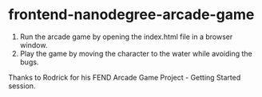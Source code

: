 frontend-nanodegree-arcade-game
===============================

1. Run the arcade game by opening the index.html file in a browser window.
2. Play the game by moving the character to the water while avoiding the bugs.

Thanks to Rodrick for his FEND Arcade Game Project - Getting Started session.
